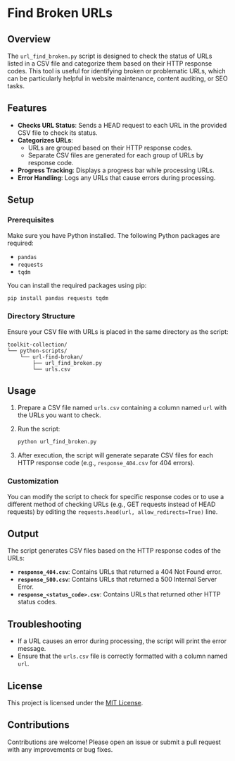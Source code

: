 
# Find Broken URLs

## Overview

The `url_find_broken.py` script is designed to check the status of URLs listed in a CSV file and categorize them based on their HTTP response codes. This tool is useful for identifying broken or problematic URLs, which can be particularly helpful in website maintenance, content auditing, or SEO tasks.

## Features

- **Checks URL Status**: Sends a HEAD request to each URL in the provided CSV file to check its status.
- **Categorizes URLs**: 
  - URLs are grouped based on their HTTP response codes.
  - Separate CSV files are generated for each group of URLs by response code.
- **Progress Tracking**: Displays a progress bar while processing URLs.
- **Error Handling**: Logs any URLs that cause errors during processing.

## Setup

### Prerequisites

Make sure you have Python installed. The following Python packages are required:

- `pandas`
- `requests`
- `tqdm`

You can install the required packages using pip:

```bash
pip install pandas requests tqdm
```

### Directory Structure

Ensure your CSV file with URLs is placed in the same directory as the script:

```
toolkit-collection/
└── python-scripts/
    └── url-find-brokan/
        ├── url_find_broken.py
        └── urls.csv
```

## Usage

1. Prepare a CSV file named `urls.csv` containing a column named `url` with the URLs you want to check.
2. Run the script:

   ```bash
   python url_find_broken.py
   ```

3. After execution, the script will generate separate CSV files for each HTTP response code (e.g., `response_404.csv` for 404 errors).

### Customization

You can modify the script to check for specific response codes or to use a different method of checking URLs (e.g., GET requests instead of HEAD requests) by editing the `requests.head(url, allow_redirects=True)` line.

## Output

The script generates CSV files based on the HTTP response codes of the URLs:

- **`response_404.csv`**: Contains URLs that returned a 404 Not Found error.
- **`response_500.csv`**: Contains URLs that returned a 500 Internal Server Error.
- **`response_<status_code>.csv`**: Contains URLs that returned other HTTP status codes.

## Troubleshooting

- If a URL causes an error during processing, the script will print the error message.
- Ensure that the `urls.csv` file is correctly formatted with a column named `url`.

## License

This project is licensed under the [MIT License](LICENSE).

## Contributions

Contributions are welcome! Please open an issue or submit a pull request with any improvements or bug fixes.
